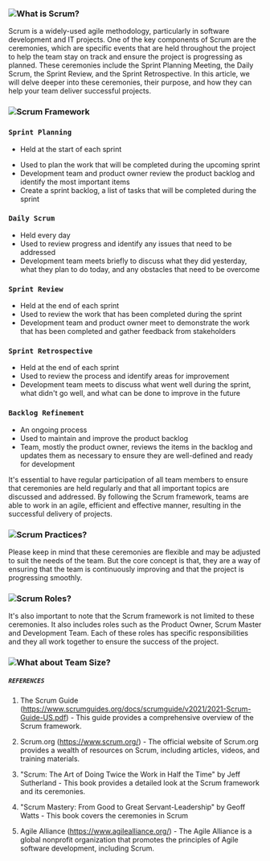 ### ![What is Scrum?](https://github.com/ThrilledBerryTeam/insights/blob/5c85cc50fdf649d2d73dfbc88fe8a6ef3a4aa7f3/SULEYMAN/WhatisScrum.PNG)

Scrum is a widely-used agile methodology, particularly in software development and IT projects. One of the key components of Scrum are the ceremonies, which are specific events that are held throughout the project to help the team stay on track and ensure the project is progressing as planned. These ceremonies include the Sprint Planning Meeting, the Daily Scrum, the Sprint Review, and the Sprint Retrospective. In this article, we will delve deeper into these ceremonies, their purpose, and how they can help your team deliver successful projects.

### ![Scrum Framework](https://github.com/ThrilledBerryTeam/insights/blob/94cfcc958f7e386929ca22cf2f9ad3a8e52d2f77/SULEYMAN/Scrum-Framework.PNG)

### ``Sprint Planning``

- Held at the start of each sprint
* Used to plan the work that will be completed during the upcoming sprint
* Development team and product owner review the product backlog and identify the most important items
* Create a sprint backlog, a list of tasks that will be completed during the sprint

### ``Daily Scrum``

* Held every day
* Used to review progress and identify any issues that need to be addressed
* Development team meets briefly to discuss what they did yesterday, what they plan to do today, and any obstacles that need to be overcome

### ``Sprint Review``

* Held at the end of each sprint
* Used to review the work that has been completed during the sprint
* Development team and product owner meet to demonstrate the work that has been completed and gather feedback from stakeholders

### ``Sprint Retrospective``

* Held at the end of each sprint
* Used to review the process and identify areas for improvement
* Development team meets to discuss what went well during the sprint, what didn't go well, and what can be done to improve in the future

### ``Backlog Refinement``

* An ongoing process
* Used to maintain and improve the product backlog
* Team, mostly the product owner, reviews the items in the backlog and updates them as necessary to ensure they are well-defined and ready for development

It's essential to have regular participation of all team members to ensure that ceremonies are held regularly and that all important topics are discussed and addressed. By following the Scrum framework, teams are able to work in an agile, efficient and effective manner, resulting in the successful delivery of projects.


### ![Scrum Practices?](https://github.com/ThrilledBerryTeam/insights/blob/538e431696d5af84550b8d145d4309f8f2ec517c/SULEYMAN/ScrumPractices.PNG)

Please keep in mind that these ceremonies are flexible and may be adjusted to suit the needs of the team. But the core concept is that,
they are a way of ensuring that the team is continuously improving and that the project is progressing smoothly.



### ![Scrum Roles?](https://github.com/ThrilledBerryTeam/insights/blob/538e431696d5af84550b8d145d4309f8f2ec517c/SULEYMAN/ScrumRoles.PNG)

It's also important to note that the Scrum framework is not limited to these ceremonies. It also includes roles such as the Product Owner, Scrum Master and Development Team. Each of these roles has specific responsibilities and they all work together to ensure the success of the project.


### ![What about Team Size?](https://github.com/ThrilledBerryTeam/insights/blob/538e431696d5af84550b8d145d4309f8f2ec517c/SULEYMAN/Size.PNG)

##### ``REFERENCES``

1. The Scrum Guide (https://www.scrumguides.org/docs/scrumguide/v2021/2021-Scrum-Guide-US.pdf) - This guide provides a comprehensive overview of the Scrum framework.

1. Scrum.org (https://www.scrum.org/) - The official website of Scrum.org provides a wealth of resources on Scrum, including articles, videos, and training materials.

1. "Scrum: The Art of Doing Twice the Work in Half the Time" by Jeff Sutherland - This book provides a detailed look at the Scrum framework and its ceremonies.

1. "Scrum Mastery: From Good to Great Servant-Leadership" by Geoff Watts - This book covers the ceremonies in Scrum

1. Agile Alliance (https://www.agilealliance.org/) - The Agile Alliance is a global nonprofit organization that promotes the principles of Agile software development, including Scrum.
